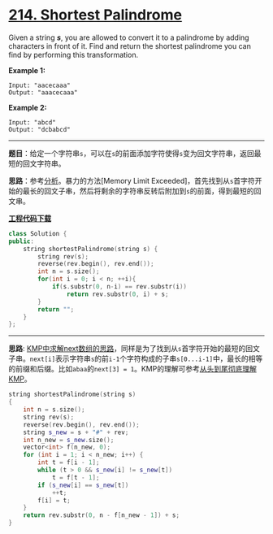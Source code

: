 # [214. Shortest Palindrome](https://leetcode.com/problems/shortest-palindrome/)

Given a string ***s***, you are allowed to convert it to a palindrome by adding characters in front of it. Find and return the shortest palindrome you can find by performing this transformation.

**Example 1:**

```
Input: "aacecaaa"
Output: "aaacecaaa"
```

**Example 2:**

```
Input: "abcd"
Output: "dcbabcd"
```

-----

**题目**：给定一个字符串`s`，可以在`s`的前面添加字符使得`s`变为回文字符串，返回最短的回文字符串。

**思路**：参考[分析](https://leetcode.com/problems/shortest-palindrome/solution/)。暴力的方法[Memory Limit Exceeded]，首先找到从`s`首字符开始的最长的回文子串，然后将剩余的字符串反转后附加到`s`的前面，得到最短的回文串。

[**工程代码下载**](https://github.com/shenkh/leetcode)

```cpp
class Solution {
public:
    string shortestPalindrome(string s) {
        string rev(s);
        reverse(rev.begin(), rev.end());
        int n = s.size();
        for(int i = 0; i < n; ++i){
            if(s.substr(0, n-i) == rev.substr(i))
                return rev.substr(0, i) + s;
        }
        return "";
    }
};
```

-----

**思路**: [KMP中求解next数组的思路](https://leetcode.com/problems/shortest-palindrome/solution/)，同样是为了找到从`s`首字符开始的最短的回文子串。`next[i]`表示字符串`s`的前`i-1`个字符构成的子串`s[0...i-1]`中，最长的相等的前缀和后缀。比如`abaa`的`next[3] = 1`。KMP的理解可参考[从头到尾彻底理解KMP](https://blog.csdn.net/v_july_v/article/details/7041827)。

```cpp
string shortestPalindrome(string s)
{
    int n = s.size();
    string rev(s);
    reverse(rev.begin(), rev.end());
    string s_new = s + "#" + rev;
    int n_new = s_new.size();
    vector<int> f(n_new, 0);
    for (int i = 1; i < n_new; i++) {
        int t = f[i - 1];
        while (t > 0 && s_new[i] != s_new[t])
            t = f[t - 1];
        if (s_new[i] == s_new[t])
            ++t;
        f[i] = t;
    }
    return rev.substr(0, n - f[n_new - 1]) + s;
}
```
